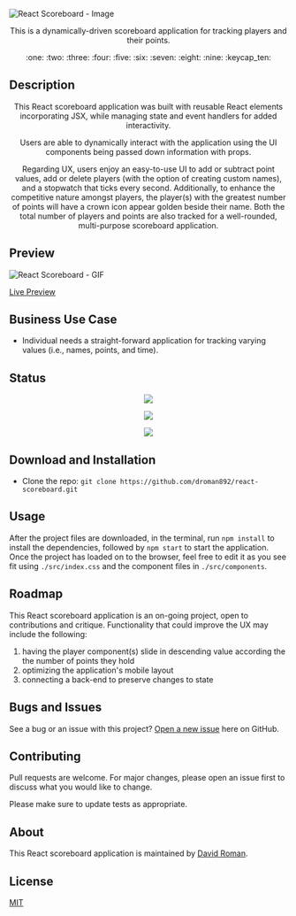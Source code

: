 ![React Scoreboard - Image](https://user-images.githubusercontent.com/25372739/128382936-a7eefff4-2fb7-46c1-bb02-124a7c12df1f.JPG)

<p align="center"> This is a dynamically-driven scoreboard application for tracking players and their points. </p>

<p align="center"> :one: :two: :three: :four: :five: :six: :seven: :eight: :nine: :keycap_ten: </p>

## Description

<p align="center"> This React scoreboard application was built with reusable React elements incorporating JSX, while managing state and event handlers for added interactivity.  </p>

<p align="center"> Users are able to dynamically interact with the application using the UI components being passed down information with props. </p>

<p align="center"> Regarding UX, users enjoy an easy-to-use UI to add or subtract point values, add or delete players (with the option of creating custom names), and a stopwatch that ticks every second.  Additionally, to enhance the competitive nature amongst players, the player(s) with the greatest number of points will have a crown icon appear golden beside their name.  Both the total number of players and points are also tracked for a well-rounded, multi-purpose scoreboard application. </p>

## Preview

![React Scoreboard - GIF](https://user-images.githubusercontent.com/25372739/128382799-b2631228-6ecd-4c0f-b3ae-b440afa01479.gif)

[Live Preview](https://david-roman.tech/react-scoreboard/)

## Business Use Case

- Individual needs a straight-forward application for tracking varying values (i.e., names, points, and time).

## Status

<p align="center"> <img src="https://img.shields.io/tokei/lines/github/droman892/react-scoreboard" /> </p>

<p align="center"> <img src="https://img.shields.io/github/languages/count/droman892/react-scoreboard" /> </p>

<p align="center"> <img src="https://img.shields.io/github/repo-size/droman892/react-scoreboard" /> </p>

## Download and Installation

- Clone the repo: `git clone https://github.com/droman892/react-scoreboard.git` 
## Usage

After the project files are downloaded, in the terminal, run `npm install` to install the dependencies, followed by `npm start` to start the application.  Once the project has loaded on to the browser, feel free to edit it as you see fit using `./src/index.css` and the component files in `./src/components`.

## Roadmap

This React scoreboard application is an on-going project, open to contributions and critique.  Functionality that could improve the UX may include the following:
1) having the player component(s) slide in descending value according the the number of points they hold 
2) optimizing the application's mobile layout
3) connecting a back-end to preserve changes to state

## Bugs and Issues

See a bug or an issue with this project? [Open a new issue](https://github.com/droman892/react-scoreboard/issues) here on GitHub.

## Contributing
Pull requests are welcome. For major changes, please open an issue first to discuss what you would like to change.

Please make sure to update tests as appropriate.

## About

This React scoreboard application is maintained by [David Roman](https://www.linkedin.com/in/david-roman-front-end-web-developer/).

## License

[MIT](https://choosealicense.com/licenses/mit/)
